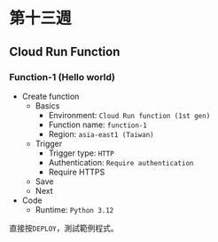 # 第十三週

## Cloud Run Function

### Function-1 (Hello world)
* Create function
    - Basics
        - Environment: `Cloud Run function (1st gen)`
        - Function name: `function-1`
        - Region: `asia-east1 (Taiwan)`
    - Trigger
        - Trigger type: `HTTP`
        - Authentication: `Require authentication`
        - Require HTTPS
    - Save
    - Next
* Code
    - Runtime: `Python 3.12`

直接按`DEPLOY`，測試範例程式。
